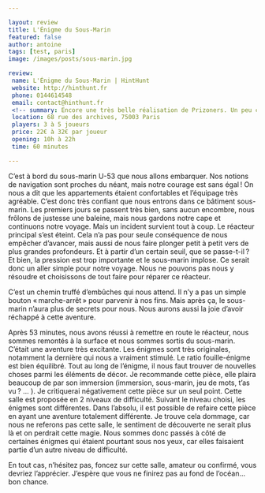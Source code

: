 ```yaml
---

layout: review
title: L'Énigme du Sous-Marin
featured: false
author: antoine
tags: [test, paris]
image: /images/posts/sous-marin.jpg

review: 
 name: L'Énigme du Sous-Marin | HintHunt
 website: http://hinthunt.fr
 phone: 0144614548
 email: contact@hinthunt.fr 
 <!-- summary: Encore une très belle réalisation de Prizoners. Un peu compliquée, mais qui vaut vraiment le détour. -->
 location: 68 rue des archives, 75003 Paris
 players: 3 à 5 joueurs
 price: 22€ à 32€ par joueur
 opening: 10h à 22h
 time: 60 minutes

---
```


C’est à bord du sous-marin U-53 que nous allons embarquer. Nos notions de navigation sont proches du néant, mais notre courage est sans égal ! On nous a dit que les appartements étaient confortables et l’équipage très agréable. C’est donc très confiant que nous entrons dans ce bâtiment sous-marin. Les premiers jours se passent très bien, sans aucun encombre, nous frôlons de justesse une baleine, mais nous gardons notre cape et continuons notre voyage. Mais un incident survient tout à coup. Le réacteur principal s’est éteint. Cela n’a pas pour seule conséquence de nous empêcher d’avancer, mais aussi de nous faire plonger petit à petit vers de plus grandes profondeurs. Et à partir d’un certain seuil, que se passe-t-il ? Et bien, la pression est trop importante et le sous-marin implose. Ce serait donc un aller simple pour notre voyage. Nous ne pouvons pas nous y résoudre et choisissons de tout faire pour réparer ce réacteur.

C’est un chemin truffé d’embûches qui nous attend. Il n’y a pas un simple bouton « marche-arrêt » pour parvenir à nos fins. Mais après ça, le sous-marin n’aura plus de secrets pour nous. Nous aurons aussi la joie d’avoir réchappé à cette aventure.

Après 53 minutes, nous avons réussi à remettre en route le réacteur, nous sommes remontés à la surface et nous sommes sortis du sous-marin. C’était une aventure très excitante. Les énigmes sont très originales, notamment la dernière qui nous a vraiment stimulé. Le ratio fouille-énigme est bien équilibré. Tout au long de l’énigme, il nous faut trouver de nouvelles choses parmi les éléments de décor. Je recommande cette pièce, elle plaira beaucoup de par son immersion (immersion, sous-marin, jeu de mots, t’as vu ? ... ). Je critiquerai négativement cette pièce sur un seul point. Cette salle est proposée en 2 niveaux de difficulté. Suivant le niveau choisi, les énigmes sont différentes. Dans l’absolu, il est possible de refaire cette pièce en ayant une aventure totalement différente. Je trouve cela dommage, car nous ne referons pas cette salle, le sentiment de découverte ne serait plus là et on perdrait cette magie. Nous sommes donc passés à côté de certaines énigmes qui étaient pourtant sous nos yeux, car elles faisaient partie d’un autre niveau de difficulté.

En tout cas, n’hésitez pas, foncez sur cette salle, amateur ou confirmé, vous devriez l’apprécier. J’espère que vous ne finirez pas au fond de l’océan... bon chance.